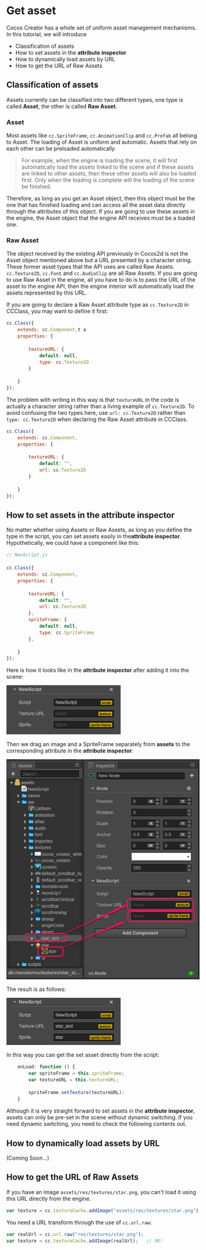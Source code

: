 # Get asset

Cocos Creator has a whole set of uniform asset management mechanisms. In this tutorial, we will introduce

- Classification of assets
- How to set assets in the **attribute inspector** 
- How to dynamically load assets by URL
- How to get the URL of Raw Assets

## Classification of assets

Assets currently can be classified into two different types, one type is called **Asset**, the other is called **Raw Asset**.

### Asset

Most assets like `cc.SpriteFrame`, `cc.AnimationClip` and `cc.Prefab` all belong to Asset. The loading of Asset is uniform and automatic. Assets that rely on each other can be preloaded automatically.

> For example, when the engine is loading the scene, it will first automatically load the assets linked to the scene and if these assets are linked to other assets, then these other assets will also be loaded first. Only when the loading is complete will the loading of the scene be finished.

Therefore, as long as you get an Asset object, then this object must be the one that has finished loading and can access all the asset data directly through the attributes of this object. If you are going to use these assets in the engine, the Asset object that the engine API receives must be a loaded one.

### Raw Asset

The object received by the existing API previously in Cocos2d is not the Asset object mentioned above but a URL presented by a character string. These former asset types that the API uses are called Raw Assets. `cc.Texture2D`, `cc.Font` and `cc.AudioClip` are all Raw Assets. If you are going to use Raw Asset in the engine, all you have to do is to pass the URL of the asset to the engine API, then the engine interior will automatically load the assets represented by this URL.

If you are going to declare a Raw Asset attribute type as `cc.Texture2D` in CCClass, you may want to define it first:

```js
cc.Class({
    extends: cc.Component,t a 
    properties: {
    
        textureURL: {
            default: null,
            type: cc.Texture2D
        }
        
    }
});
```

The problem with writing in this way is that `textureURL` in the code is actually a character string rather than a living example of `cc.Texture2D`. To avoid confusing the two types here, use `url: cc.Texture2D` rather than `type: cc.Texture2D` when declaring the Raw Asset attribute in CCClass.
```js
cc.Class({
    extends: cc.Component,
    properties: {
    
        textureURL: {
            default: "",
            url: cc.Texture2D
        }
        
    }
});
```

## How to set assets in the **attribute inspector**

No matter whether using Assets or Raw Assets, as long as you define the type in the script, you can set assets easily in the**attribute inspector**. Hypothetically, we could have a component like this:

```js
// NewScript.js

cc.Class({
    extends: cc.Component,
    properties: {
    
        textureURL: {
            default: "",
            url: cc.Texture2D
        },
        spriteFrame: {
            default: null,
            type: cc.SpriteFrame
        },
        
    }
});
```

Here is how it looks like in the **attribute inspector** after adding it into the scene:

![asset-in-inspector-null](load-assets/asset-in-inspector-null.png)

Then we drag an image and a SpriteFrame separately from **assets** to the corresponding attribute in the **attribute inspector**:

![asset-in-inspector-dnd](load-assets/asset-in-inspector-dnd.png)

The result is as follows:

![asset-in-inspector-dnd](load-assets/asset-in-inspector.png)

In this way you can get the set asset directly from the script:

```js
    onLoad: function () {
        var spriteFrame = this.spriteFrame;
        var textureURL = this.textureURL;
        
        spriteFrame.setTexture(textureURL);
    }
```

Although it is very straight forward to set assets in the **attribute inspector**, assets can only be pre-set in the scene without dynamic switching. If you need dynamic switching, you need to check the following contents out.

## How to dynamically load assets by URL

(Coming Soon...)

## How to get the URL of Raw Assets

If you have an image `assets/res/textures/star.png`, you can't load it using this URL directly from the engine.

```js
var texture = cc.textureCache.addImage("assets/res/textures/star.png");   // Error! File not found
```

You need a URL transform through the use of `cc.url.raw`:

```js
var realUrl = cc.url.raw("res/textures/star.png");
var texture = cc.textureCache.addImage(realUrl);   // OK!
```
